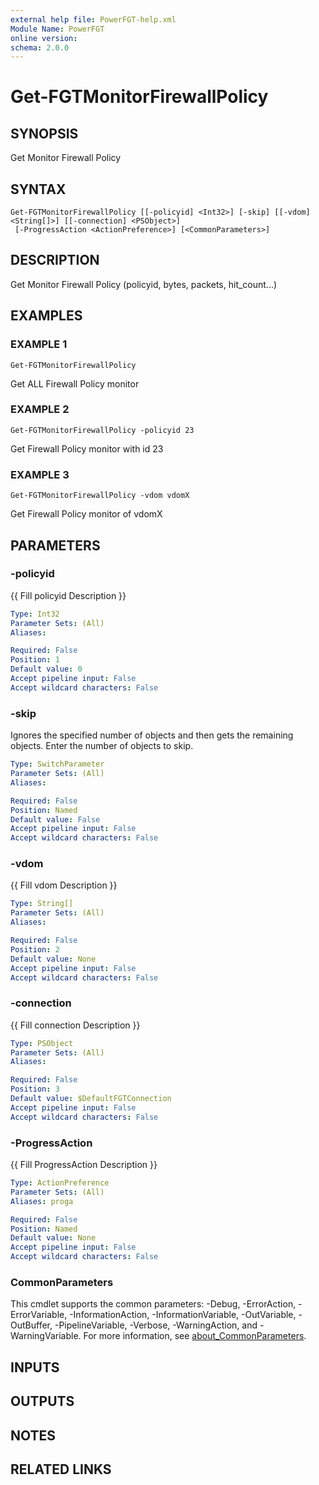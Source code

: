 ```yaml
---
external help file: PowerFGT-help.xml
Module Name: PowerFGT
online version:
schema: 2.0.0
---
```


# Get-FGTMonitorFirewallPolicy

## SYNOPSIS
Get Monitor Firewall Policy

## SYNTAX

```
Get-FGTMonitorFirewallPolicy [[-policyid] <Int32>] [-skip] [[-vdom] <String[]>] [[-connection] <PSObject>]
 [-ProgressAction <ActionPreference>] [<CommonParameters>]
```

## DESCRIPTION
Get Monitor Firewall Policy (policyid, bytes, packets, hit_count...)

## EXAMPLES

### EXAMPLE 1
```
Get-FGTMonitorFirewallPolicy
```

Get ALL Firewall Policy monitor

### EXAMPLE 2
```
Get-FGTMonitorFirewallPolicy -policyid 23
```

Get Firewall Policy monitor with id 23

### EXAMPLE 3
```
Get-FGTMonitorFirewallPolicy -vdom vdomX
```

Get Firewall Policy monitor of vdomX

## PARAMETERS

### -policyid
{{ Fill policyid Description }}

```yaml
Type: Int32
Parameter Sets: (All)
Aliases:

Required: False
Position: 1
Default value: 0
Accept pipeline input: False
Accept wildcard characters: False
```

### -skip
Ignores the specified number of objects and then gets the remaining objects.
Enter the number of objects to skip.

```yaml
Type: SwitchParameter
Parameter Sets: (All)
Aliases:

Required: False
Position: Named
Default value: False
Accept pipeline input: False
Accept wildcard characters: False
```

### -vdom
{{ Fill vdom Description }}

```yaml
Type: String[]
Parameter Sets: (All)
Aliases:

Required: False
Position: 2
Default value: None
Accept pipeline input: False
Accept wildcard characters: False
```

### -connection
{{ Fill connection Description }}

```yaml
Type: PSObject
Parameter Sets: (All)
Aliases:

Required: False
Position: 3
Default value: $DefaultFGTConnection
Accept pipeline input: False
Accept wildcard characters: False
```

### -ProgressAction
{{ Fill ProgressAction Description }}

```yaml
Type: ActionPreference
Parameter Sets: (All)
Aliases: proga

Required: False
Position: Named
Default value: None
Accept pipeline input: False
Accept wildcard characters: False
```

### CommonParameters
This cmdlet supports the common parameters: -Debug, -ErrorAction, -ErrorVariable, -InformationAction, -InformationVariable, -OutVariable, -OutBuffer, -PipelineVariable, -Verbose, -WarningAction, and -WarningVariable. For more information, see [about_CommonParameters](http://go.microsoft.com/fwlink/?LinkID=113216).

## INPUTS

## OUTPUTS

## NOTES

## RELATED LINKS
